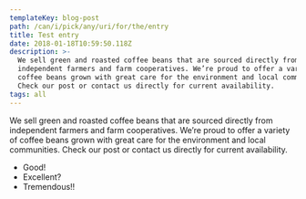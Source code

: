 ```yaml
---
templateKey: blog-post
path: /can/i/pick/any/uri/for/the/entry
title: Test entry
date: 2018-01-18T10:59:50.118Z
description: >-
  We sell green and roasted coffee beans that are sourced directly from
  independent farmers and farm cooperatives. We’re proud to offer a variety of
  coffee beans grown with great care for the environment and local communities.
  Check our post or contact us directly for current availability.
tags: all
---
```

We sell green and roasted coffee beans that are sourced directly from independent farmers and farm cooperatives. We’re proud to offer a variety of coffee beans grown with great care for the environment and local communities. Check our post or contact us directly for current availability.

- Good!
- Excellent?
- Tremendous!!
